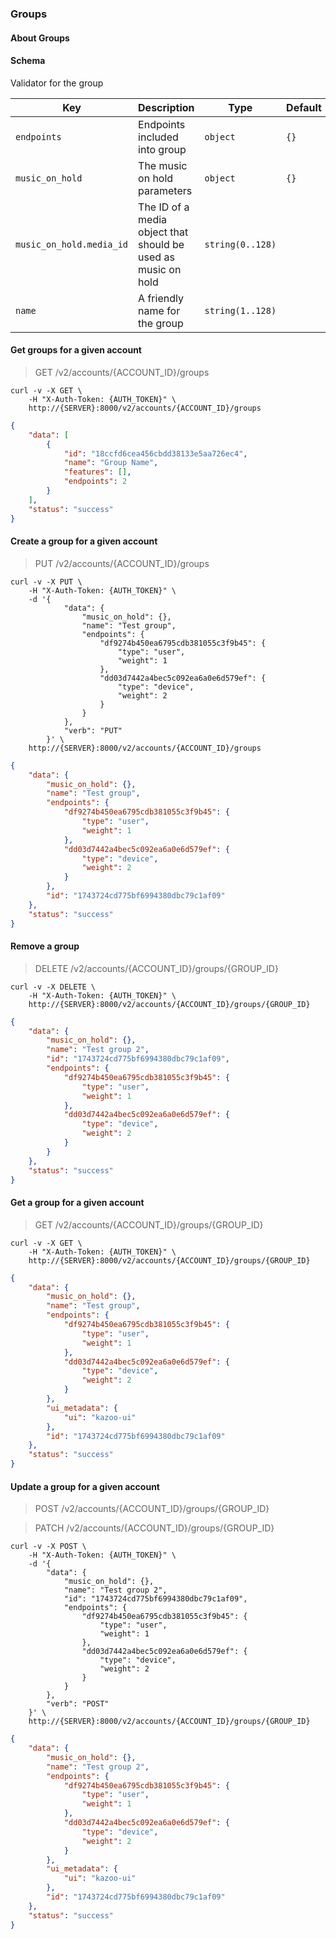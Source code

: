 ### Groups

#### About Groups

#### Schema

Validator for the group

Key | Description | Type | Default | Required
--- | ----------- | ---- | ------- | --------
`endpoints` | Endpoints included into group | `object` | `{}` | `true`
`music_on_hold` | The music on hold parameters | `object` | `{}` | `false`
`music_on_hold.media_id` | The ID of a media object that should be used as music on hold | `string(0..128)` |   | `false`
`name` | A friendly name for the group | `string(1..128)` |   | `true`




#### Get groups for a given account

> GET /v2/accounts/{ACCOUNT_ID}/groups

```shell
curl -v -X GET \
    -H "X-Auth-Token: {AUTH_TOKEN}" \
    http://{SERVER}:8000/v2/accounts/{ACCOUNT_ID}/groups
```

```json
{
    "data": [
        {
            "id": "18ccfd6cea456cbdd38133e5aa726ec4",
            "name": "Group Name",
            "features": [],
            "endpoints": 2
        }
    ],
    "status": "success"
}
```


#### Create a group for a given account

> PUT /v2/accounts/{ACCOUNT_ID}/groups

```shell
curl -v -X PUT \
    -H "X-Auth-Token: {AUTH_TOKEN}" \
    -d '{
            "data": {
                "music_on_hold": {},
                "name": "Test group",
                "endpoints": {
                    "df9274b450ea6795cdb381055c3f9b45": {
                        "type": "user",
                        "weight": 1
                    },
                    "dd03d7442a4bec5c092ea6a0e6d579ef": {
                        "type": "device",
                        "weight": 2
                    }
                }
            },
            "verb": "PUT"
        }' \
    http://{SERVER}:8000/v2/accounts/{ACCOUNT_ID}/groups
```

```json
{
    "data": {
        "music_on_hold": {},
        "name": "Test group",
        "endpoints": {
            "df9274b450ea6795cdb381055c3f9b45": {
                "type": "user",
                "weight": 1
            },
            "dd03d7442a4bec5c092ea6a0e6d579ef": {
                "type": "device",
                "weight": 2
            }
        },
        "id": "1743724cd775bf6994380dbc79c1af09"
    },
    "status": "success"
}
```


#### Remove a group

> DELETE /v2/accounts/{ACCOUNT_ID}/groups/{GROUP_ID}

```shell
curl -v -X DELETE \
    -H "X-Auth-Token: {AUTH_TOKEN}" \
    http://{SERVER}:8000/v2/accounts/{ACCOUNT_ID}/groups/{GROUP_ID}
```

```json
{
    "data": {
        "music_on_hold": {},
        "name": "Test group 2",
        "id": "1743724cd775bf6994380dbc79c1af09",
        "endpoints": {
            "df9274b450ea6795cdb381055c3f9b45": {
                "type": "user",
                "weight": 1
            },
            "dd03d7442a4bec5c092ea6a0e6d579ef": {
                "type": "device",
                "weight": 2
            }
        }
    },
    "status": "success"
}
```


#### Get a group for a given account

> GET /v2/accounts/{ACCOUNT_ID}/groups/{GROUP_ID}

```shell
curl -v -X GET \
    -H "X-Auth-Token: {AUTH_TOKEN}" \
    http://{SERVER}:8000/v2/accounts/{ACCOUNT_ID}/groups/{GROUP_ID}
```

```json
{
    "data": {
        "music_on_hold": {},
        "name": "Test group",
        "endpoints": {
            "df9274b450ea6795cdb381055c3f9b45": {
                "type": "user",
                "weight": 1
            },
            "dd03d7442a4bec5c092ea6a0e6d579ef": {
                "type": "device",
                "weight": 2
            }
        },
        "ui_metadata": {
            "ui": "kazoo-ui"
        },
        "id": "1743724cd775bf6994380dbc79c1af09"
    },
    "status": "success"
}
```


#### Update a group for a given account

> POST /v2/accounts/{ACCOUNT_ID}/groups/{GROUP_ID}

> PATCH /v2/accounts/{ACCOUNT_ID}/groups/{GROUP_ID}

```shell
curl -v -X POST \
    -H "X-Auth-Token: {AUTH_TOKEN}" \
    -d '{
        "data": {
            "music_on_hold": {},
            "name": "Test group 2",
            "id": "1743724cd775bf6994380dbc79c1af09",
            "endpoints": {
                "df9274b450ea6795cdb381055c3f9b45": {
                    "type": "user",
                    "weight": 1
                },
                "dd03d7442a4bec5c092ea6a0e6d579ef": {
                    "type": "device",
                    "weight": 2
                }
            }
        },
        "verb": "POST"
    }' \
    http://{SERVER}:8000/v2/accounts/{ACCOUNT_ID}/groups/{GROUP_ID}
```

```json
{
    "data": {
        "music_on_hold": {},
        "name": "Test group 2",
        "endpoints": {
            "df9274b450ea6795cdb381055c3f9b45": {
                "type": "user",
                "weight": 1
            },
            "dd03d7442a4bec5c092ea6a0e6d579ef": {
                "type": "device",
                "weight": 2
            }
        },
        "ui_metadata": {
            "ui": "kazoo-ui"
        },
        "id": "1743724cd775bf6994380dbc79c1af09"
    },
    "status": "success"
}
```
